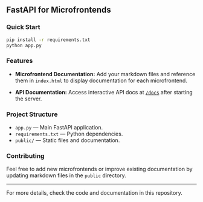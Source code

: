 ## FastAPI for Microfrontends

### Quick Start

```bash
pip install -r requirements.txt
python app.py
```

### Features

- **Microfrontend Documentation:**
  Add your markdown files and reference them in `index.html` to display documentation for each microfrontend.

- **API Documentation:**
  Access interactive API docs at [`/docs`](http://localhost:8000/docs) after starting the server.

### Project Structure

- `app.py` — Main FastAPI application.
- `requirements.txt` — Python dependencies.
- `public/` — Static files and documentation.

### Contributing

Feel free to add new microfrontends or improve existing documentation by updating markdown files in the `public` directory.

---

For more details, check the code and documentation in this repository.
